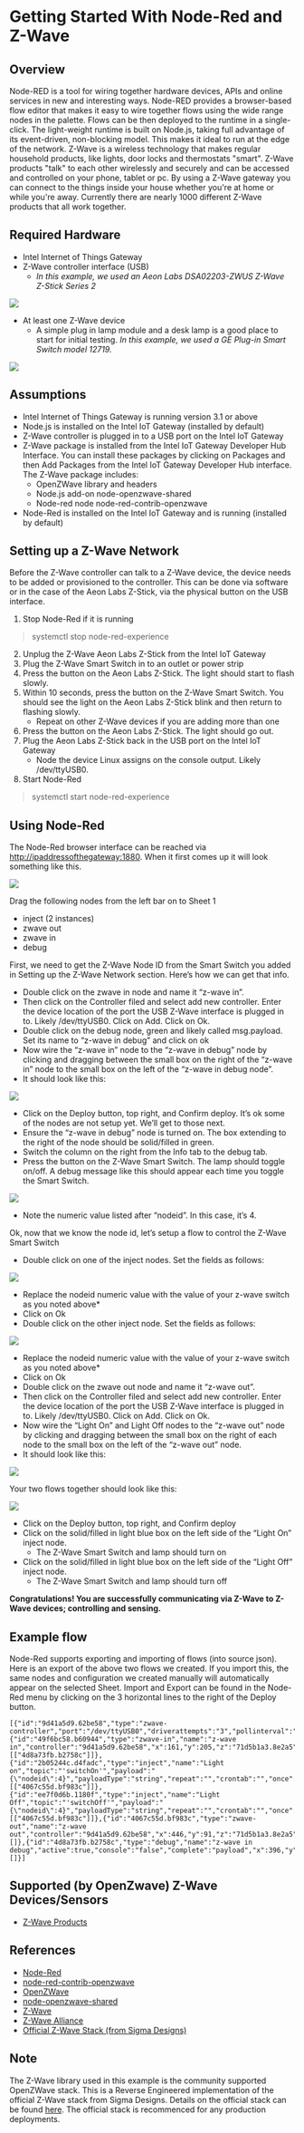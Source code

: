 # Getting Started With Node-Red and Z-Wave #
<cr>

## Overview ##
Node-RED is a tool for wiring together hardware devices, APIs and online services in new and interesting ways. Node-RED provides a browser-based flow editor that makes it easy to wire together flows using the wide range nodes in the palette. Flows can be then deployed to the runtime in a single-click. The light-weight runtime is built on Node.js, taking full advantage of its event-driven, non-blocking model. This makes it ideal to run at the edge of the network. Z-Wave is a wireless technology that makes regular household products, like lights, door locks and
thermostats "smart". Z-Wave products "talk" to each other wirelessly and securely and can be accessed and controlled on your phone, tablet or pc.  By using a Z-Wave gateway you can connect to the things inside your house whether you're at home or while you're away. Currently there are
nearly 1000 different Z-Wave products that all work together.

## Required Hardware ##
-   Intel Internet of Things Gateway
-   Z-Wave controller interface (USB)
    -   *In this example, we used an Aeon Labs DSA02203-ZWUS Z-Wave Z-Stick Series 2*

![](http://msbreton-iotwb1.fm.intel.com/root/iotg_recipes/raw/master/Getting%20Started%20With%20Node-Red%20and%20Z-Wave/images/image1.jpeg)

-   At least one Z-Wave device
    -   A simple plug in lamp module and a desk lamp is a good place to start for initial testing. *In this example, we used a GE Plug-in Smart Switch model 12719.*

![](http://msbreton-iotwb1.fm.intel.com/root/iotg_recipes/raw/master/Getting%20Started%20With%20Node-Red%20and%20Z-Wave/images/image2.jpeg)

## Assumptions ##
-   Intel Internet of Things Gateway is running version 3.1 or above
-   Node.js is installed on the Intel IoT Gateway (installed by default)
-   Z-Wave controller is plugged in to a USB port on the Intel IoT Gateway
-	Z-Wave package is installed from the Intel IoT Gateway Developer Hub Interface.  You can install these packages by clicking on Packages and then Add Packages from the Intel IoT Gateway Developer Hub interface.  The Z-Wave package includes:
	-   OpenZWave library and headers
	-   Node.js add-on node-openzwave-shared
	-   Node-red node node-red-contrib-openzwave 
-   Node-Red is installed on the Intel IoT Gateway and is running (installed by default)

## Setting up a Z-Wave Network ##
Before the Z-Wave controller can talk to a Z-Wave device, the device needs to be added or provisioned to the controller. This can be done via software or in the case of the Aeon Labs Z-Stick, via the physical
button on the USB interface.

1.  Stop Node-Red if it is running

>systemctl stop node-red-experience

2.  Unplug the Z-Wave Aeon Labs Z-Stick from the Intel IoT Gateway
3.  Plug the Z-Wave Smart Switch in to an outlet or power strip
4.  Press the button on the Aeon Labs Z-Stick. The light should start to flash slowly.
5.  Within 10 seconds, press the button on the Z-Wave Smart Switch. You should see the light on the Aeon Labs Z-Stick blink and then return to flashing slowly.
	-  Repeat on other Z-Wave devices if you are adding more than one
6.  Press the button on the Aeon Labs Z-Stick. The light should go out.
7.  Plug the Aeon Labs Z-Stick back in the USB port on the Intel IoT Gateway
    -  Node the device Linux assigns on the console output.  Likely /dev/ttyUSB0.
8.  Start Node-Red

>systemctl start node-red-experience

## Using Node-Red ##
The Node-Red browser interface can be reached via
<http://ipaddressofthegateway:1880>. When it first comes up it will look
something like this.

![](http://msbreton-iotwb1.fm.intel.com/root/iotg_recipes/raw/master/Getting%20Started%20With%20Node-Red%20and%20Z-Wave/images/image3.png)

Drag the following nodes from the left bar on to Sheet 1

-   inject (2 instances)
-   zwave out
-   zwave in
-   debug

First, we need to get the Z-Wave Node ID from the Smart Switch you added in Setting up the Z-Wave Network section. Here’s how we can get that info.

-   Double click on the zwave in node and name it “z-wave in”.
-   Then click on the Controller filed and select add new controller.  Enter the device location of the port the USB Z-Wave interface is plugged in to. Likely /dev/ttyUSB0. Click on Add. Click on Ok.
-   Double click on the debug node, green and likely called msg.payload.  Set its name to “z-wave in debug” and click on ok
-   Now wire the “z-wave in” node to the “z-wave in debug” node by clicking and dragging between the small box on the right of the “z-wave in” node to the small box on the left of the “z-wave in debug node”.
-   It should look like this:

![](http://msbreton-iotwb1.fm.intel.com/root/iotg_recipes/raw/master/Getting%20Started%20With%20Node-Red%20and%20Z-Wave/images/image4.png)

-   Click on the Deploy button, top right, and Confirm deploy. It’s ok some of the nodes are not setup yet. We’ll get to those next.
-   Ensure the “z-wave in debug” node is turned on. The box extending to the right of the node should be solid/filled in green.
-   Switch the column on the right from the Info tab to the debug tab.
-   Press the button on the Z-Wave Smart Switch. The lamp should toggle on/off. A debug message like this should appear each time you toggle the Smart Switch.

![](http://msbreton-iotwb1.fm.intel.com/root/iotg_recipes/raw/master/Getting%20Started%20With%20Node-Red%20and%20Z-Wave/images/image5.png)

-   Note the numeric value listed after “nodeid”. In this case, it’s 4.

Ok, now that we know the node id, let’s setup a flow to control the Z-Wave Smart Switch

-   Double click on one of the inject nodes. Set the fields as follows:

![](http://msbreton-iotwb1.fm.intel.com/root/iotg_recipes/raw/master/Getting%20Started%20With%20Node-Red%20and%20Z-Wave/images/image6.png)

-	Replace the nodeid numeric value with the value of your z-wave switch as you noted above*
-   Click on Ok
-   Double click on the other inject node. Set the fields as follows:

![](http://msbreton-iotwb1.fm.intel.com/root/iotg_recipes/raw/master/Getting%20Started%20With%20Node-Red%20and%20Z-Wave/images/image7.png)

-	Replace the nodeid numeric value with the value of your z-wave switch as you noted above*
-   Click on Ok
-   Double click on the zwave out node and name it “z-wave out”.
-   Then click on the Controller filed and select add new controller.  Enter the device location of the port the USB Z-Wave interface is plugged in to. Likely /dev/ttyUSB0. Click on Add. Click on Ok.
-   Now wire the “Light On” and Light Off nodes to the “z-wave out” node by clicking and dragging between the small box on the right of each node to the small box on the left of the “z-wave out” node.
-   It should look like this:

![](http://msbreton-iotwb1.fm.intel.com/root/iotg_recipes/raw/master/Getting%20Started%20With%20Node-Red%20and%20Z-Wave/images/image8.png)

Your two flows together should look like this:

![](http://msbreton-iotwb1.fm.intel.com/root/iotg_recipes/raw/master/Getting%20Started%20With%20Node-Red%20and%20Z-Wave/images/image9.png)

-   Click on the Deploy button, top right, and Confirm deploy
-   Click on the solid/filled in light blue box on the left side of the “Light On” inject node.
    -   The Z-Wave Smart Switch and lamp should turn on
-   Click on the solid/filled in light blue box on the left side of the “Light Off” inject node.
    -   The Z-Wave Smart Switch and lamp should turn off

**Congratulations! You are successfully communicating via Z-Wave to Z-Wave devices; controlling and sensing.**

## Example flow ##
Node-Red supports exporting and importing of flows (into source json). Here is an export of the above two flows we created. If you import this, the same nodes and configuration we created manually will automatically
appear on the selected Sheet. Import and Export can be found in the Node-Red menu by clicking on the 3 horizontal lines to the right of the
Deploy button.

    [{"id":"9d41a5d9.62be58","type":"zwave-controller","port":"/dev/ttyUSB0","driverattempts":"3","pollinterval":"500"},{"id":"49f6bc58.b60944","type":"zwave-in","name":"z-wave in","controller":"9d41a5d9.62be58","x":161,"y":205,"z":"71d5b1a3.8e2a5","wires":[["4d8a73fb.b2758c"]]},{"id":"2b05244c.d4fadc","type":"inject","name":"Light on","topic":"'switchOn'","payload":"{\"nodeid\":4}","payloadType":"string","repeat":"","crontab":"","once":false,"x":168,"y":64,"z":"71d5b1a3.8e2a5","wires":[["4067c55d.bf983c"]]},{"id":"ee7f0d6b.1180f","type":"inject","name":"Light Off","topic":"'switchOff'","payload":"{\"nodeid\":4}","payloadType":"string","repeat":"","crontab":"","once":false,"x":171,"y":126,"z":"71d5b1a3.8e2a5","wires":[["4067c55d.bf983c"]]},{"id":"4067c55d.bf983c","type":"zwave-out","name":"z-wave out","controller":"9d41a5d9.62be58","x":446,"y":91,"z":"71d5b1a3.8e2a5","wires":[]},{"id":"4d8a73fb.b2758c","type":"debug","name":"z-wave in debug","active":true,"console":"false","complete":"payload","x":396,"y":204,"z":"71d5b1a3.8e2a5","wires":[]}]

## Supported (by OpenZwave) Z-Wave Devices/Sensors ##
-   [Z-Wave Products](http://products.z-wavealliance.org/)

## References ##
-   [Node-Red](http://nodered.org/)
-   [node-red-contrib-openzwave](http://flows.nodered.org/node/node-red-contrib-openzwave)
-   [OpenZWave](http://www.openzwave.com/)
-   [node-openzwave-shared](https://github.com/OpenZWave/node-openzwave-shared)
-   [Z-Wave](http://www.z-wave.com/home)
-   [Z-Wave Alliance](http://z-wavealliance.org/)
-   [Official Z-Wave Stack (from Sigma Designs)](http://z-wave.sigmadesigns.com/)

## Note ##
The Z-Wave library used in this example is the community supported OpenZWave stack. This is a Reverse Engineered implementation of the official Z-Wave stack from Sigma Designs. Details on the official stack can be found [here](http://z-wave.sigmadesigns.com/).  The official stack is recommenced for any production deployments.
